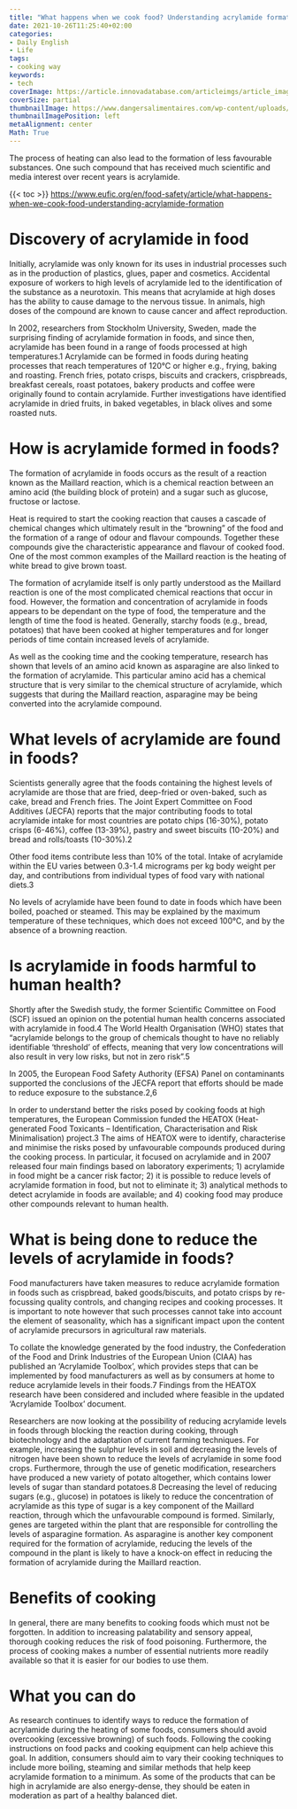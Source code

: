 ```yaml
---
title: "What happens when we cook food? Understanding acrylamide formation"
date: 2021-10-26T11:25:40+02:00
categories:
- Daily English   
- Life
tags:
- cooking way
keywords:
- tech
coverImage: https://article.innovadatabase.com/articleimgs/article_images/636590333163981596crisps1.jpg
coverSize: partial
thumbnailImage: https://www.dangersalimentaires.com/wp-content/uploads/2009/10/acrylamide-1280x720.jpg
thumbnailImagePosition: left
metaAlignment: center
Math: True
---
```

The process of heating can also lead to the formation of less favourable substances. One such compound that has received much scientific and media interest over recent years is acrylamide.
<!--more-->
{{< toc >}}
https://www.eufic.org/en/food-safety/article/what-happens-when-we-cook-food-understanding-acrylamide-formation

# Discovery of acrylamide in food

Initially, acrylamide was only known for its uses in industrial processes such as in the production of plastics, glues, paper and cosmetics. Accidental exposure of workers to high levels of acrylamide led to the identification of the substance as a neurotoxin. This means that acrylamide at high doses has the ability to cause damage to the nervous tissue. In animals, high doses of the compound are known to cause cancer and affect reproduction.

In 2002, researchers from Stockholm University, Sweden, made the surprising finding of acrylamide formation in foods, and since then, acrylamide has been found in a range of foods processed at high temperatures.1 Acrylamide can be formed in foods during heating processes that reach temperatures of 120°C or higher e.g., frying, baking and roasting. French fries, potato crisps, biscuits and crackers, crispbreads, breakfast cereals, roast potatoes, bakery products and coffee were originally found to contain acrylamide. Further investigations have identified acrylamide in dried fruits, in baked vegetables, in black olives and some roasted nuts.

# How is acrylamide formed in foods?

The formation of acrylamide in foods occurs as the result of a reaction known as the Maillard reaction, which is a chemical reaction between an amino acid (the building block of protein) and a sugar such as glucose, fructose or lactose.

Heat is required to start the cooking reaction that causes a cascade of chemical changes which ultimately result in the “browning” of the food and the formation of a range of odour and flavour compounds. Together these compounds give the characteristic appearance and flavour of cooked food. One of the most common examples of the Maillard reaction is the heating of white bread to give brown toast.

The formation of acrylamide itself is only partly understood as the Maillard reaction is one of the most complicated chemical reactions that occur in food. However, the formation and concentration of acrylamide in foods appears to be dependant on the type of food, the temperature and the length of time the food is heated. Generally, starchy foods (e.g., bread, potatoes) that have been cooked at higher temperatures and for longer periods of time contain increased levels of acrylamide.

As well as the cooking time and the cooking temperature, research has shown that levels of an amino acid known as asparagine are also linked to the formation of acrylamide. This particular amino acid has a chemical structure that is very similar to the chemical structure of acrylamide, which suggests that during the Maillard reaction, asparagine may be being converted into the acrylamide compound.

# What levels of acrylamide are found in foods?

Scientists generally agree that the foods containing the highest levels of acrylamide are those that are fried, deep-fried or oven-baked, such as cake, bread and French fries. The Joint Expert Committee on Food Additives (JECFA) reports that the major contributing foods to total acrylamide intake for most countries are potato chips (16-30%), potato crisps (6-46%), coffee (13-39%), pastry and sweet biscuits (10-20%) and bread and rolls/toasts (10-30%).2

Other food items contribute less than 10% of the total. Intake of acrylamide within the EU varies between 0.3-1.4 micrograms per kg body weight per day, and contributions from individual types of food vary with national diets.3

No levels of acrylamide have been found to date in foods which have been boiled, poached or steamed. This may be explained by the maximum temperature of these techniques, which does not exceed 100°C, and by the absence of a browning reaction.

# Is acrylamide in foods harmful to human health?

Shortly after the Swedish study, the former Scientific Committee on Food (SCF) issued an opinion on the potential human health concerns associated with acrylamide in food.4 The World Health Organisation (WHO) states that “acrylamide belongs to the group of chemicals thought to have no reliably identifiable ‘threshold’ of effects, meaning that very low concentrations will also result in very low risks, but not in zero risk”.5

In 2005, the European Food Safety Authority (EFSA) Panel on contaminants supported the conclusions of the JECFA report that efforts should be made to reduce exposure to the substance.2,6

In order to understand better the risks posed by cooking foods at high temperatures, the European Commission funded the HEATOX (Heat-generated Food Toxicants – Identification, Characterisation and Risk Minimalisation) project.3 The aims of HEATOX were to identify, characterise and minimise the risks posed by unfavourable compounds produced during the cooking process. In particular, it focused on acrylamide and in 2007 released four main findings based on laboratory experiments; 1) acrylamide in food might be a cancer risk factor; 2) it is possible to reduce levels of acrylamide formation in food, but not to eliminate it; 3) analytical methods to detect acrylamide in foods are available; and 4) cooking food may produce other compounds relevant to human health.

# What is being done to reduce the levels of acrylamide in foods?

Food manufacturers have taken measures to reduce acrylamide formation in foods such as crispbread, baked goods/biscuits, and potato crisps by re-focussing quality controls, and changing recipes and cooking processes. It is important to note however that such processes cannot take into account the element of seasonality, which has a significant impact upon the content of acrylamide precursors in agricultural raw materials.

To collate the knowledge generated by the food industry, the Confederation of the Food and Drink Industries of the European Union (CIAA) has published an ‘Acrylamide Toolbox’, which provides steps that can be implemented by food manufacturers as well as by consumers at home to reduce acrylamide levels in their foods.7 Findings from the HEATOX research have been considered and included where feasible in the updated ‘Acrylamide Toolbox’ document.

Researchers are now looking at the possibility of reducing acrylamide levels in foods through blocking the reaction during cooking, through biotechnology and the adaptation of current farming techniques. For example, increasing the sulphur levels in soil and decreasing the levels of nitrogen have been shown to reduce the levels of acrylamide in some food crops. Furthermore, through the use of genetic modification, researchers have produced a new variety of potato altogether, which contains lower levels of sugar than standard potatoes.8 Decreasing the level of reducing sugars (e.g., glucose) in potatoes is likely to reduce the concentration of acrylamide as this type of sugar is a key component of the Maillard reaction, through which the unfavourable compound is formed. Similarly, genes are targeted within the plant that are responsible for controlling the levels of asparagine formation. As asparagine is another key component required for the formation of acrylamide, reducing the levels of the compound in the plant is likely to have a knock-on effect in reducing the formation of acrylamide during the Maillard reaction.

# Benefits of cooking

In general, there are many benefits to cooking foods which must not be forgotten. In addition to increasing palatability and sensory appeal, thorough cooking reduces the risk of food poisoning. Furthermore, the process of cooking makes a number of essential nutrients more readily available so that it is easier for our bodies to use them.

# What you can do

As research continues to identify ways to reduce the formation of acrylamide during the heating of some foods, consumers should avoid overcooking (excessive browning) of such foods. Following the cooking instructions on food packs and cooking equipment can help achieve this goal. In addition, consumers should aim to vary their cooking techniques to include more boiling, steaming and similar methods that help keep acrylamide formation to a minimum. As some of the products that can be high in acrylamide are also energy-dense, they should be eaten in moderation as part of a healthy balanced diet.
